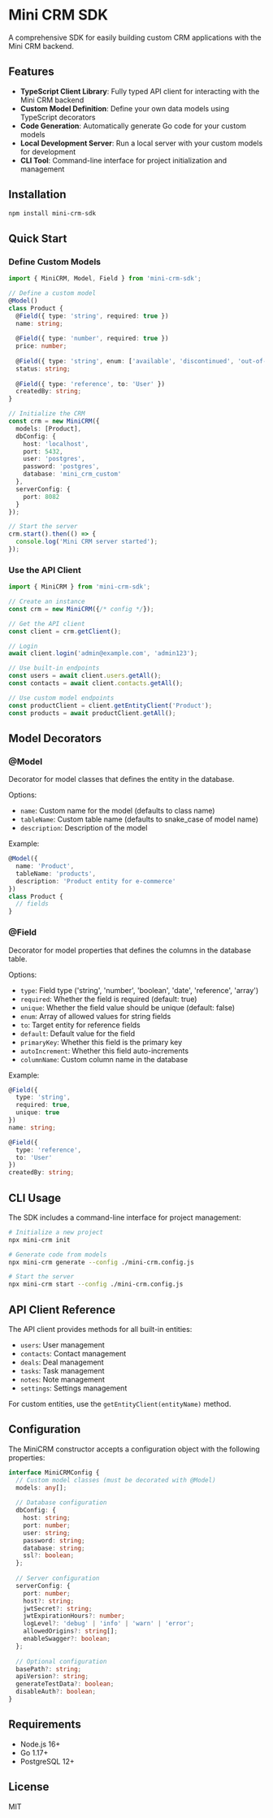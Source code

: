 # Mini CRM SDK

A comprehensive SDK for easily building custom CRM applications with the Mini CRM backend.

## Features

- **TypeScript Client Library**: Fully typed API client for interacting with the Mini CRM backend
- **Custom Model Definition**: Define your own data models using TypeScript decorators
- **Code Generation**: Automatically generate Go code for your custom models
- **Local Development Server**: Run a local server with your custom models for development
- **CLI Tool**: Command-line interface for project initialization and management

## Installation

```bash
npm install mini-crm-sdk
```

## Quick Start

### Define Custom Models

```typescript
import { MiniCRM, Model, Field } from 'mini-crm-sdk';

// Define a custom model
@Model()
class Product {
  @Field({ type: 'string', required: true })
  name: string;
  
  @Field({ type: 'number', required: true })
  price: number;
  
  @Field({ type: 'string', enum: ['available', 'discontinued', 'out-of-stock'] })
  status: string;
  
  @Field({ type: 'reference', to: 'User' })
  createdBy: string;
}

// Initialize the CRM
const crm = new MiniCRM({
  models: [Product],
  dbConfig: {
    host: 'localhost',
    port: 5432,
    user: 'postgres',
    password: 'postgres',
    database: 'mini_crm_custom'
  },
  serverConfig: {
    port: 8082
  }
});

// Start the server
crm.start().then(() => {
  console.log('Mini CRM server started');
});
```

### Use the API Client

```typescript
import { MiniCRM } from 'mini-crm-sdk';

// Create an instance
const crm = new MiniCRM({/* config */});

// Get the API client
const client = crm.getClient();

// Login
await client.login('admin@example.com', 'admin123');

// Use built-in endpoints
const users = await client.users.getAll();
const contacts = await client.contacts.getAll();

// Use custom model endpoints
const productClient = client.getEntityClient('Product');
const products = await productClient.getAll();
```

## Model Decorators

### @Model

Decorator for model classes that defines the entity in the database.

Options:
- `name`: Custom name for the model (defaults to class name)
- `tableName`: Custom table name (defaults to snake_case of model name)
- `description`: Description of the model

Example:
```typescript
@Model({
  name: 'Product',
  tableName: 'products',
  description: 'Product entity for e-commerce'
})
class Product {
  // fields
}
```

### @Field

Decorator for model properties that defines the columns in the database table.

Options:
- `type`: Field type ('string', 'number', 'boolean', 'date', 'reference', 'array')
- `required`: Whether the field is required (default: true)
- `unique`: Whether the field value should be unique (default: false)
- `enum`: Array of allowed values for string fields
- `to`: Target entity for reference fields
- `default`: Default value for the field
- `primaryKey`: Whether this field is the primary key
- `autoIncrement`: Whether this field auto-increments
- `columnName`: Custom column name in the database

Example:
```typescript
@Field({
  type: 'string',
  required: true,
  unique: true
})
name: string;

@Field({
  type: 'reference',
  to: 'User'
})
createdBy: string;
```

## CLI Usage

The SDK includes a command-line interface for project management:

```bash
# Initialize a new project
npx mini-crm init

# Generate code from models
npx mini-crm generate --config ./mini-crm.config.js

# Start the server
npx mini-crm start --config ./mini-crm.config.js
```

## API Client Reference

The API client provides methods for all built-in entities:

- `users`: User management
- `contacts`: Contact management
- `deals`: Deal management
- `tasks`: Task management
- `notes`: Note management
- `settings`: Settings management

For custom entities, use the `getEntityClient(entityName)` method.

## Configuration

The MiniCRM constructor accepts a configuration object with the following properties:

```typescript
interface MiniCRMConfig {
  // Custom model classes (must be decorated with @Model)
  models: any[];
  
  // Database configuration
  dbConfig: {
    host: string;
    port: number;
    user: string;
    password: string;
    database: string;
    ssl?: boolean;
  };
  
  // Server configuration
  serverConfig: {
    port: number;
    host?: string;
    jwtSecret?: string;
    jwtExpirationHours?: number;
    logLevel?: 'debug' | 'info' | 'warn' | 'error';
    allowedOrigins?: string[];
    enableSwagger?: boolean;
  };
  
  // Optional configuration
  basePath?: string;
  apiVersion?: string;
  generateTestData?: boolean;
  disableAuth?: boolean;
}
```

## Requirements

- Node.js 16+
- Go 1.17+
- PostgreSQL 12+

## License

MIT
